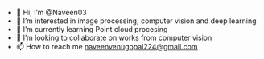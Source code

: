 - 👋 Hi, I’m @Naveen03
- 👀 I’m interested in image processing, computer vision and deep learning
- 🌱 I’m currently learning Point cloud procesing
- 💞️ I’m looking to collaborate on works from computer vision 
- 📫 How to reach me naveenvenugopal224@gmail.com

<!---
Naveen03/Naveen03 is a ✨ special ✨ repository because its `README.md` (this file) appears on your GitHub profile.
You can click the Preview link to take a look at your changes.
--->
